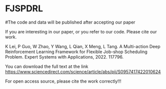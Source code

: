# FJSPDRL
#The code and data will be published after accepting our paper

If you are interesting in our paper, or you refer to our code. Please cite our work.

K Lei, P Guo, W Zhao, Y Wang, L Qian, X Meng, L Tang. A Multi-action Deep Reinforcement Learning Framework for Flexible Job-shop Scheduling Problem. Expert Systems with Applications, 2022. 117796.

You can download the full text at the link 
https://www.sciencedirect.com/science/article/abs/pii/S0957417422010624

For open access source, please cite the work correctly!!!

